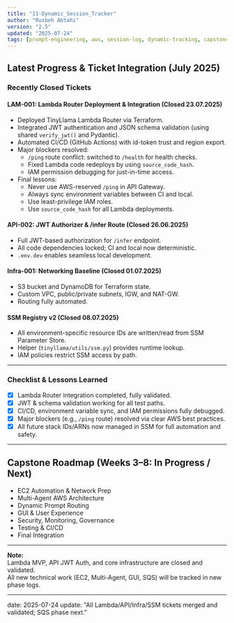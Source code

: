 ```yaml
---
title: "11-Dynamic_Session_Tracker"
author: "Rusbeh Abtahi"
version: "2.5"
updated: "2025-07-24"
tags: [prompt-engineering, aws, session-log, dynamic-tracking, capstone]
---
```


## Latest Progress & Ticket Integration (July 2025)

### **Recently Closed Tickets**

#### LAM-001: Lambda Router Deployment & Integration (**Closed 23.07.2025**)
- Deployed TinyLlama Lambda Router via Terraform.
- Integrated JWT authentication and JSON schema validation (using shared `verify_jwt()` and Pydantic).
- Automated CI/CD (GitHub Actions) with id-token trust and region export.
- Major blockers resolved:
  - `/ping` route conflict: switched to `/health` for health checks.
  - Fixed Lambda code redeploys by using `source_code_hash`.
  - IAM permission debugging for just-in-time access.
- Final lessons:
  - Never use AWS-reserved `/ping` in API Gateway.
  - Always sync environment variables between CI and local.
  - Use least-privilege IAM roles.
  - Use `source_code_hash` for all Lambda deployments.

#### API-002: JWT Authorizer & /infer Route (**Closed 26.06.2025**)
- Full JWT-based authorization for `/infer` endpoint.
- All code dependencies locked; CI and local now deterministic.
- `.env.dev` enables seamless local development.

#### Infra-001: Networking Baseline (**Closed 01.07.2025**)
- S3 bucket and DynamoDB for Terraform state.
- Custom VPC, public/private subnets, IGW, and NAT-GW.
- Routing fully automated.

#### SSM Registry v2 (**Closed 08.07.2025**)
- All environment-specific resource IDs are written/read from SSM Parameter Store.
- Helper (`tinyllama/utils/ssm.py`) provides runtime lookup.
- IAM policies restrict SSM access by path.

---

### **Checklist & Lessons Learned**

- [x] Lambda Router integration completed, fully validated.
- [x] JWT & schema validation working for all test paths.
- [x] CI/CD, environment variable sync, and IAM permissions fully debugged.
- [x] Major blockers (e.g., `/ping` route) resolved via clear AWS best practices.
- [x] All future stack IDs/ARNs now managed in SSM for full automation and safety.

---

## **Capstone Roadmap (Weeks 3–8: In Progress / Next)**

- EC2 Automation & Network Prep
- Multi-Agent AWS Architecture
- Dynamic Prompt Routing
- GUI & User Experience
- Security, Monitoring, Governance
- Testing & CI/CD
- Final Integration

---

**Note:**  
Lambda MVP, API JWT Auth, and core infrastructure are closed and validated.  
All new technical work (EC2, Multi-Agent, GUI, SQS) will be tracked in new phase logs.

---
date: 2025-07-24
update: "All Lambda/API/Infra/SSM tickets merged and validated; SQS phase next."
